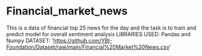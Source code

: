 # Financial_market_news
This is a data of financial top 25 news for the day and the task is to train and predict model for overall sentiment analysis
LIBRARIES USED: Pandas and Numpy
DATASET: 'https://github.com/YBI-Foundation/Dataset/raw/main/Financial%20Market%20News.csv'
